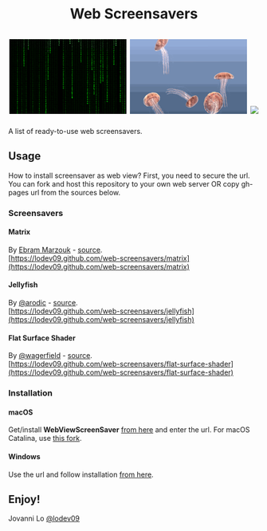 <h1 align="center">
  Web Screensavers
  <br><br>
  <img src="matrix.gif" height="150px">
  <img src="jellyfish.gif" height="150px">
  <img src="flat-surface-shader.gif" height="150px">
</h1>

A list of ready-to-use web screensavers.

## Usage
How to install screensaver as web view? First, you need to secure the url. You can fork and host this repository to your own web server OR copy gh-pages url from the sources below.

### Screensavers

#### Matrix
By [Ebram Marzouk](https://codepen.io/P3R0) - [source](https://codepen.io/P3R0/pen/MwgoKv).<br>
[https://lodev09.github.com/web-screensavers/matrix](https://lodev09.github.com/web-screensavers/matrix)

#### Jellyfish 
By [@arodic](https://github.com/arodic) - [source](https://github.com/arodic/jellyfish).<br>
[https://lodev09.github.com/web-screensavers/jellyfish](https://lodev09.github.com/web-screensavers/jellyfish)

#### Flat Surface Shader
By [@wagerfield](https://github.com/wagerfield) - [source](https://github.com/wagerfield/flat-surface-shader).<br>
[https://lodev09.github.com/web-screensavers/flat-surface-shader](https://lodev09.github.com/web-screensavers/flat-surface-shader)

### Installation

#### macOS
Get/install **WebViewScreenSaver** [from here](https://github.com/liquidx/webviewscreensaver) and enter the url. For macOS Catalina, use [this fork](https://github.com/agologan/webviewscreensaver).

#### Windows
Use the url and follow installation [from here](https://github.com/cwc/web-page-screensaver).

## Enjoy!
Jovanni Lo [@lodev09](https://twitter.com/lodev09)
